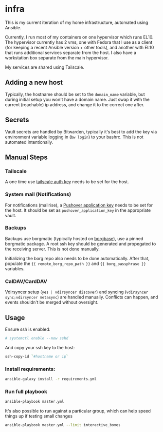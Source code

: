 # infra

This is my current iteration of my home infrastructure, automated using Ansible.

Currently, I run most of my containers on one hypervisor which runs EL10. The hypervisor currently has 2 vms, one with Fedora that I use as a client (for keeping a recent Ansible version + other tools), and another with EL10 that runs additional services separate from the host.  I also have a workstation box separate from the main hypervisor.

My services are shared using Tailscale.

## Adding a new host
Typically, the hostname should be set to the `domain_name` variable, but during initial setup you won't have a domain name.  Just swap it with the current (reachable) ip address, and change it to the correct one after.

## Secrets
Vault secrets are handled by Bitwarden, typically it's best to add the key via environment variable logging in (`bw login`) to your bashrc.  This is not automated intentionally.

## Manual Steps

### Tailscale
A one time use [tailscale auth key](https://login.tailscale.com/admin/settings/keys?refreshed=true) needs to be set for the host.

### System mail (Notifications)
For notifications (mailrise), a [Pushover application key](https://pushover.net/) needs to be set for the host.  It should be set as `pushover_application_key` in the appropriate vault.

### Backups
Backups use borgmatic (typically hosted on [borgbase](https://www.borgbase.com/)), use a pinned borgmatic package.  A root ssh key should be generated and propegated to the receiving server. This is not done manually.

Initializing the borg repo also needs to be done automatically.  After that, populate the `{{ remote_borg_repo_path }}` and `{{ borg_passphrase }}` variables.

### CalDAV/CardDAV
Vdirsyncer setup (`yes | vdirsyncer discover`) and syncing (`vdirsyncer sync;vdirsyncer metasync`) are handled manually.  Conflicts can happen, and events shouldn't be merged without oversight.

## Usage

Ensure ssh is enabled:
```bash
# systemctl enable --now sshd
```

And copy your ssh key to the host:
```bash
ssh-copy-id `#hostname or ip`
```

### Install requirements:
```bash
ansible-galaxy install -r requirements.yml 
```

### Run full playbook
```bash
ansible-playbook master.yml
```

It's also possible to run against a particular group, which can help speed things up if testing small changes
```bash
ansible-playbook master.yml --limit interactive_boxes
```
